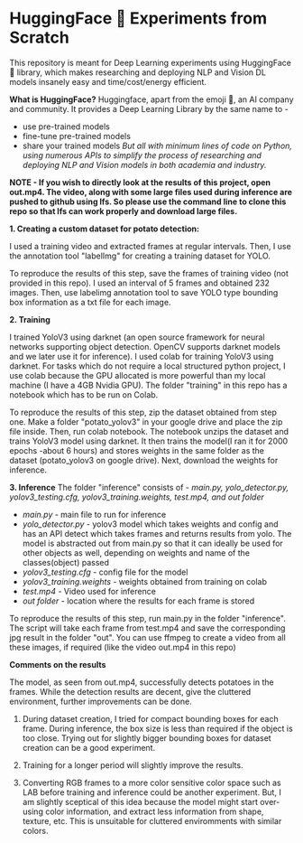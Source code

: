 # HuggingFace 🤗 Experiments from Scratch

This repository is meant for Deep Learning experiments using HuggingFace 🤗 library, which makes researching and deploying NLP and Vision DL models insanely easy and time/cost/energy efficient. 

**What is HuggingFace?**
Huggingface, apart from the emoji 🤗, an AI company and community. It provides a Deep Learning Library by the same name to - 
* use pre-trained models
* fine-tune pre-trained models
* share your trained models
*But all with minimum lines of code on Python, using numerous APIs to simplify the process of researching and deploying NLP and Vision models in both academia and industry.*

**NOTE - If you wish to directly look at the results of this project, open out.mp4. The video, along with some large files used during inference are pushed to github using lfs. So please use the command line to clone this repo so that lfs can work properly and download large files.**

**1. Creating a custom dataset for potato detection:**

I used a training video and extracted frames at regular intervals. Then, I use the annotation tool "labelImg" for creating a training dataset for YOLO. 

To reproduce the results of this step, save the frames of training video (not provided in this repo). I used an interval of 5 frames and obtained 232 images. Then, use labelimg annotation tool to save YOLO type bounding box information as a txt file for each image.

**2. Training**

I trained YoloV3 using darknet (an open source framework for neural networks supporting object detection. OpenCV supports darknet models and we later use it for inference).
I used colab for training YoloV3 using darknet. For tasks which do not require a local structured python project, I use colab because the GPU allocated is more powerful than my local machine (I have a 4GB Nvidia GPU). The folder "training" in this repo has a notebook which has to be run on Colab.

To reproduce the results of this step, zip the dataset obtained from step one. Make a folder "potato_yolov3" in your google drive and place the zip file inside. Then, run colab notebook. The notebook unzips the dataset and trains YoloV3 model using darknet. It then trains the model(I ran it for 2000 epochs -about 6 hours) and stores weights in the same folder as the dataset (potato_yolov3 on google drive). Next, download the weights for inference.

**3. Inference**
The folder "inference" consists of - *main.py, yolo_detector.py, yolov3_testing.cfg, yolov3_training.weights, test.mp4, and out folder*

* *main.py -* main file to run for inference
* *yolo_detector.py -* yolov3 model which takes weights and config and has an API detect which takes frames and returns results from yolo. The model is abstracted out from main.py so that it can ideally be used for other objects as well, depending on weights and name of the classes(object) passed
* *yolov3_testing.cfg -* config file for the model
* *yolov3_training.weights -* weights obtained from training on colab
* *test.mp4 -* Video used for inference
* *out folder -* location where the results for each frame is stored

To reproduce the results of this step, run main.py in the folder "inference". The script will take each frame from test.mp4 and save the corresponding jpg result in the folder "out". You can use ffmpeg to create a video from all these images, if required (like the video out.mp4 in this repo)

**Comments on the results**

The model, as seen from out.mp4, successfully detects potatoes in the frames. While the detection results are decent, give the cluttered environment, further improvements can be done.

1. During dataset creation, I tried for compact bounding boxes for each frame. During inference, the box size is less than required if the object is too close. Trying out for slightly bigger bounding boxes for dataset creation can be a good experiment.

2. Training for a longer period will slightly improve the results.

3. Converting RGB frames to a more color sensitive color space such as LAB before training and inference could be another experiment. But, I am slightly sceptical of this idea because the model might start over-using color information, and extract less information from shape, texture, etc. This is unsuitable for cluttered enviromments with similar colors.






